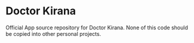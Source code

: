# Doctor Kirana

Official App source repository for Doctor Kirana. None of this code should be copied into other personal projects.
